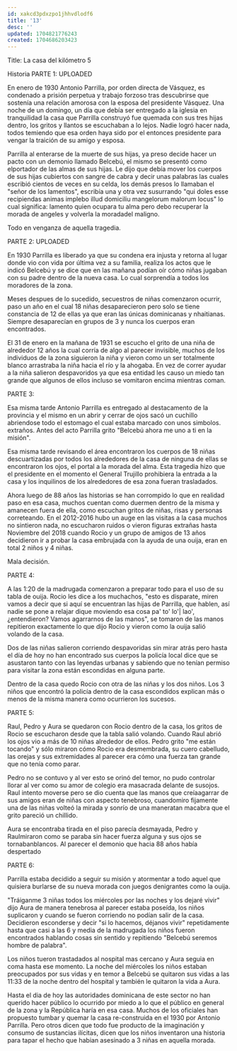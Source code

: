 ```yaml
---
id: xakcd3pdxzpo1jhhvdlodf6
title: '13'
desc: ''
updated: 1704821776243
created: 1704686203423
---
```


Title: La casa del kilómetro 5 

Historia PARTE 1: UPLOADED


En enero de 1930 Antonio Parrilla, por orden directa de Vásquez, es condenado a prisión perpetua y trabajo forzoso tras descubrirse que sostenía una relación amorosa con la esposa del presidente Vásquez. Una noche de un domingo, un día que debía ser entregado a la iglesia en tranquilidad la casa que Parrilla construyó fue quemada con sus tres hijas dentro, los gritos y llantos se escuchaban a lo lejos. Nadie logró hacer nada, todos temiendo que esa orden haya sido por el entonces presidente para vengar la traición de su amigo y esposa.

Parrilla al enterarse de la muerte de sus hijas, ya preso decide hacer un pacto con un demonio llamado Belcebú, el mismo se presentó como elportador de las almas de sus hijas. Le dijo que debía mover los cuerpos de sus hijas cubiertos con sangre de cabra y decir unas palabras las cuales escribió cientos de veces en su celda, los demás presos lo llamaban el "señor de los lamentos", escribía una y otra vez susurrando "qui doles esse recipiendas animas implebo illud domiciliu mangelorum malorum locus" lo cual significa: lamento quien ocupara tu alma pero debo recuperar la morada de angeles y volverla la moradadel maligno.

Todo en venganza de aquella tragedia.

PARTE 2: UPLOADED

En 1930 Parrilla es liberado ya que su condena era injusta y retorna al lugar donde vio con vida por última vez a su familia, realiza los actos que le indicó Belcebú y se dice que en las mañana podían oír cómo niñas jugaban con su padre dentro de la nueva casa. Lo cual sorprendía a todos los moradores de la zona.

Meses despues de lo sucedido, secuestros de niñas comenzaron ocurrir, paso un año en el cual 18 niñas desaparecieron pero solo se tiene constancia de 12 de ellas ya que eran las únicas dominicanas y nhaitianas. Siempre desaparecían en grupos de 3 y nunca los cuerpos eran encontrados.

El 31 de enero en la mañana de 1931 se escucho el grito de una niña de alrededor 12 años la cual corría de algo al parecer invisible, muchos de los individuos de la zona siguieron la niña y vieron como un ser totalmente blanco arrastraba la niña hacia el río y la ahogaba. En vez de correr ayudar a la niña salieron despavoridos ya que esa entidad les causo un miedo tan grande que algunos de ellos incluso se vomitaron encima mientras coman.

PARTE 3:

Esa misma tarde Antonio Parrilla es entregado al destacamento de la provincia y el mismo en un abrir y cerrar de ojos sacó un cuchillo abriendose todo el estomago el cual estaba marcado con unos simbolos. extraños. Antes del acto Parrilla grito "Belcebú ahora me uno a ti en la misión".

Esa misma tarde revisando el área encontraron los cuerpos de 18 niñas descuartizadas por todos los alrededores de la casa de ninguna de ellas se encontraron los ojos, el portal a la morada del alma. Esta tragedia hizo que el presidente en el momento el General Trujillo prohibiera la entrada a la casa y los inquilinos de los alrededores de esa zona fueran trasladados.

Ahora luego de 88 años las historias se han corrompido lo que en realidad paso en esa casa, muchos cuentan como duermen dentro de la misma y amanecen fuera de ella, como escuchan gritos de niñas, risas y personas correteando. En el 2012-2016 hubo un auge en las visitas a la casa muchos no sintieron nada, no escucharon ruidos o vieron figuras extrañas hasta Noviembre del 2018 cuando Rocio y un grupo de amigos de 13 años decidieron ir a probar la casa embrujada con la ayuda de una ouija, eran en total 2 niños y 4 niñas.

Mala decisión.

PARTE 4:

A las 1:20 de la madrugada comenzaron a preparar todo para el uso de su tabla de ouija. Rocio les dice a los muchachos, "esto es disparate, miren vamos a decir que si aquí se encuentran las hijas de Parrilla, que hablen, así nadie se pone a relajar dique moviendo esa cosa pa' to' lo'| lao', ¿entendieron? Vamos agarrarnos de las manos", se tomaron de las manos repitieron exactamente lo que dijo Rocio y vieron como la ouija salió volando de la casa.

Dos de las niñas salieron corriendo despavoridas sin mirar atrás pero hasta el día de hoy no han encontrado sus cuerpos la policía local dice que se asustaron tanto con las leyendas urbanas y sabiendo que no tenían permiso para visitar la zona están escondidas en alguna parte.

Dentro de la casa quedo Rocio con otra de las niñas y los dos niños. Los 3 niños que encontró la policía dentro de la casa escondidos explican más o menos de la misma manera como ocurrieron los sucesos.

PARTE 5:

Raul, Pedro y Aura se quedaron con Rocio dentro de la casa, los gritos de Rocio se escucharon desde que la tabla salió volando. Cuando Raul abrió los ojos vio a más de 10 niñas alrededor de ellos. Pedro grito "me están tocando" y sólo miraron cómo Rocio era desmembrada, su cuero cabelludo, las orejas y sus extremidades al parecer era cómo una fuerza tan grande que no tenía como parar.

Pedro no se contuvo y al ver esto se orinó del temor, no pudo controlar llorar al ver como su amor de colegio era masacrada delante de susojos. Raul intento moverse pero se dio cuenta que las manos que creíaagarrar de sus amigos eran de niñas con aspecto tenebroso, cuandomiro fijamente una de las niñas volteó la mirada y sonrío de una maneratan macabra que el grito pareció un chillido.

Aura se encontraba tirada en el piso parecía desmayada, Pedro y Raulmiraron como se paraba sin hacer fuerza alguna y sus ojos se tornabanblancos. Al parecer el demonio que hacia 88 años había despertado

PARTE 6:

Parrilla estaba decidido a seguir su misión y atormentar a todo aquel que quisiera burlarse de su nueva morada con juegos denigrantes como la ouija.

"Tráiganme 3 niñas todos los miércoles por las noches y los dejaré vivir" dijo Aura de manera tenebrosa al parecer estaba poseída, los niños suplicaron y cuando se fueron corriendo no podían salir de la casa.
Decidieron esconderse y decir "si lo hacemos, déjanos vivir" repetidamente hasta que casi a las 6 y media de la madrugada los niños fueron encontrados hablando cosas sin sentido y repitiendo "Belcebú seremos hombre de palabra".

Los niños tueron trastadados al nospital mas cercano y Aura seguia en coma hasta ese momento. La noche del miércoles los niños estaban preocupados por sus vidas y en temor a Belcebú se quitaron sus vidas a las 11:33 de la noche dentro del hospital y también le quitaron la vida a Aura.

Hasta el dia de hoy las autoridades dominicana de este sector no han querido hacer público lo ocurrido por miedo a lo que el público en general de la zona y la República haría en esa casa. Muchos de los oficiales han propuesto tumbar y quemar la casa re-construida en el 1930 por Antonio Parrilla. Pero otros dicen que todo fue producto de la imaginación y consumo de sustancias ilícitas, dicen que los niños inventaron una historia para tapar el hecho que habian asesinado a 3 niñas en aquella morada.
